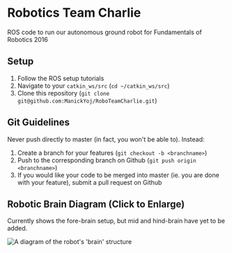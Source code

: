 # Robotics Team Charlie
ROS code to run our autonomous ground robot for Fundamentals of Robotics 2016

## Setup
1. Follow the ROS setup tutorials
2. Navigate to your `catkin_ws/src` (`cd ~/catkin_ws/src`)
3. Clone  this repository (`git clone git@github.com:ManickYoj/RoboTeamCharlie.git`)

## Git Guidelines
Never push directly to master (in fact, you won't be able to). Instead:

1. Create a branch for your features (`git checkout -b <branchname>`)
2. Push to the corresponding branch on Github (`git push origin <branchname>`)
3. If you would like your code to be merged into master (ie. you are done with your feature), submit a pull request on Github


## Robotic Brain Diagram (Click to Enlarge)
Currently shows the fore-brain setup, but mid and hind-brain have yet to be added.

![A diagram of the robot's 'brain' structure](https://cdn.rawgit.com/ManickYoj/robo_team_charlie/documentation/documentation/Charlie%20Brain%20Flow.svg)